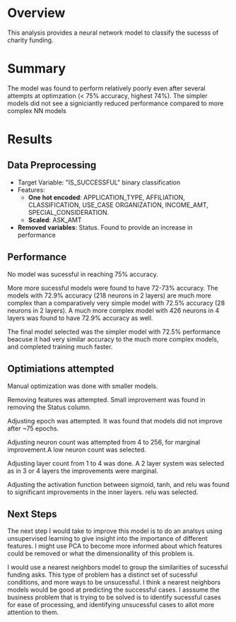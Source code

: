 # Overview

This analysis provides a neural network model to classify the sucesss of charity funding. 

# Summary 
The model was found to perform relatively poorly even after several attempts at optimzation (< 75% accuracy, highest 74%). The simpler models did not see a signiciantly reduced performance compared to more complex NN models

# Results

## Data Preprocessing
* Target Variable: "IS_SUCCESSFUL" binary classification
* Features: 
	* **One hot encoded**: APPLICATION_TYPE, AFFILIATION, CLASSIFICATION, USE_CASE	ORGANIZATION, INCOME_AMT, SPECIAL_CONSIDERATION. 
	* **Scaled**: ASK_AMT
* **Removed variables**:  Status. Found to provide an increase in performance

## Performance
No model was sucessful in reaching 75% accuracy. 

More more sucessful models were found to have 72-73% accuracy. The models with 72.9% accuracy (218 neurons in 2 layers) are much more complex than a comparatively very simple model with 72.5% accuracy (28 neurons in 2 layers). A much more complex model with 426 neurons in 4 layers was found to have 72.9% accuracy as well.

The final model selected was the simpler model with 72.5% performance beacuse it had very similar accuracy to the much more complex models, and completed training much faster.

## Optimiations attempted

Manual optimization was done with smaller models. 

Removing features was attempted. Small improvement was found in removing the Status column.

Adjusting epoch was attempted. It was found that models did not improve after ~75 epochs.

Adjusting neuron count was attempted from 4 to 256, for marginal improvement.A low neuron count was selected.

Adjusting layer count from 1 to 4 was done. A 2 layer system was selected as in 3 or 4 layers the improvements were marginal.

Adjusting the activation function between sigmoid, tanh, and relu was found to significant improvements in the inner layers. relu was selected.

## Next Steps

The next step I would take to improve this model is to do an analsys using unsupervised learning to give insight into the importance of different features. I might use PCA to become more informed about which features could be removed or what the dimensionallity of this problem is. 

I would use a nearest neighbors model to group the similarities of sucessful funding asks. This type of problem has a distinct set of sucessful conditions, and more ways to be unsucessful. I think a nearest neighbors models would be good at predicting the successful cases. I asssume the business problem that is trying to be solved is to identify sucessful cases for ease of processing, and identifying unsucessful cases to allot more attention to them.